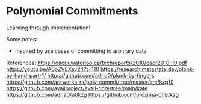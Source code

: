 # Polynomial Commitments

Learning through implementation!

Some notes:
- Inspired by use cases of committing to arbitrary data

References:
https://cacr.uwaterloo.ca/techreports/2010/cacr2010-10.pdf
https://youtu.be/A0oZVEXav24?t=110
https://research.metastate.dev/plonk-by-hand-part-1/
https://github.com/adria0/plonk-by-fingers
https://github.com/arkworks-rs/poly-commit/tree/master/src/kzg10
https://github.com/availproject/avail-core/tree/main/kate
https://github.com/adria0/a0kzg
https://github.com/proxima-one/kzg